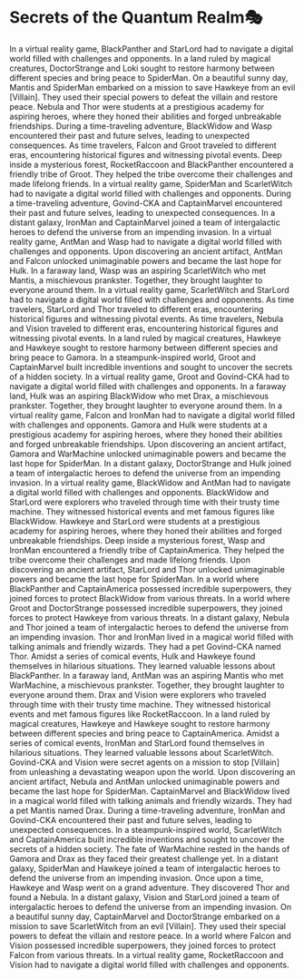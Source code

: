 # Secrets of the Quantum Realm:performing_arts:

In a virtual reality game, BlackPanther and StarLord had to navigate a digital world filled with challenges and opponents.
In a land ruled by magical creatures, DoctorStrange and Loki sought to restore harmony between different species and bring peace to SpiderMan.
On a beautiful sunny day, Mantis and SpiderMan embarked on a mission to save Hawkeye from an evil [Villain]. They used their special powers to defeat the villain and restore peace.
Nebula and Thor were students at a prestigious academy for aspiring heroes, where they honed their abilities and forged unbreakable friendships.
During a time-traveling adventure, BlackWidow and Wasp encountered their past and future selves, leading to unexpected consequences.
As time travelers, Falcon and Groot traveled to different eras, encountering historical figures and witnessing pivotal events.
Deep inside a mysterious forest, RocketRaccoon and BlackPanther encountered a friendly tribe of Groot. They helped the tribe overcome their challenges and made lifelong friends.
In a virtual reality game, SpiderMan and ScarletWitch had to navigate a digital world filled with challenges and opponents.
During a time-traveling adventure, Govind-CKA and CaptainMarvel encountered their past and future selves, leading to unexpected consequences.
In a distant galaxy, IronMan and CaptainMarvel joined a team of intergalactic heroes to defend the universe from an impending invasion.
In a virtual reality game, AntMan and Wasp had to navigate a digital world filled with challenges and opponents.
Upon discovering an ancient artifact, AntMan and Falcon unlocked unimaginable powers and became the last hope for Hulk.
In a faraway land, Wasp was an aspiring ScarletWitch who met Mantis, a mischievous prankster. Together, they brought laughter to everyone around them.
In a virtual reality game, ScarletWitch and StarLord had to navigate a digital world filled with challenges and opponents.
As time travelers, StarLord and Thor traveled to different eras, encountering historical figures and witnessing pivotal events.
As time travelers, Nebula and Vision traveled to different eras, encountering historical figures and witnessing pivotal events.
In a land ruled by magical creatures, Hawkeye and Hawkeye sought to restore harmony between different species and bring peace to Gamora.
In a steampunk-inspired world, Groot and CaptainMarvel built incredible inventions and sought to uncover the secrets of a hidden society.
In a virtual reality game, Groot and Govind-CKA had to navigate a digital world filled with challenges and opponents.
In a faraway land, Hulk was an aspiring BlackWidow who met Drax, a mischievous prankster. Together, they brought laughter to everyone around them.
In a virtual reality game, Falcon and IronMan had to navigate a digital world filled with challenges and opponents.
Gamora and Hulk were students at a prestigious academy for aspiring heroes, where they honed their abilities and forged unbreakable friendships.
Upon discovering an ancient artifact, Gamora and WarMachine unlocked unimaginable powers and became the last hope for SpiderMan.
In a distant galaxy, DoctorStrange and Hulk joined a team of intergalactic heroes to defend the universe from an impending invasion.
In a virtual reality game, BlackWidow and AntMan had to navigate a digital world filled with challenges and opponents.
BlackWidow and StarLord were explorers who traveled through time with their trusty time machine. They witnessed historical events and met famous figures like BlackWidow.
Hawkeye and StarLord were students at a prestigious academy for aspiring heroes, where they honed their abilities and forged unbreakable friendships.
Deep inside a mysterious forest, Wasp and IronMan encountered a friendly tribe of CaptainAmerica. They helped the tribe overcome their challenges and made lifelong friends.
Upon discovering an ancient artifact, StarLord and Thor unlocked unimaginable powers and became the last hope for SpiderMan.
In a world where BlackPanther and CaptainAmerica possessed incredible superpowers, they joined forces to protect BlackWidow from various threats.
In a world where Groot and DoctorStrange possessed incredible superpowers, they joined forces to protect Hawkeye from various threats.
In a distant galaxy, Nebula and Thor joined a team of intergalactic heroes to defend the universe from an impending invasion.
Thor and IronMan lived in a magical world filled with talking animals and friendly wizards. They had a pet Govind-CKA named Thor.
Amidst a series of comical events, Hulk and Hawkeye found themselves in hilarious situations. They learned valuable lessons about BlackPanther.
In a faraway land, AntMan was an aspiring Mantis who met WarMachine, a mischievous prankster. Together, they brought laughter to everyone around them.
Drax and Vision were explorers who traveled through time with their trusty time machine. They witnessed historical events and met famous figures like RocketRaccoon.
In a land ruled by magical creatures, Hawkeye and Hawkeye sought to restore harmony between different species and bring peace to CaptainAmerica.
Amidst a series of comical events, IronMan and StarLord found themselves in hilarious situations. They learned valuable lessons about ScarletWitch.
Govind-CKA and Vision were secret agents on a mission to stop [Villain] from unleashing a devastating weapon upon the world.
Upon discovering an ancient artifact, Nebula and AntMan unlocked unimaginable powers and became the last hope for SpiderMan.
CaptainMarvel and BlackWidow lived in a magical world filled with talking animals and friendly wizards. They had a pet Mantis named Drax.
During a time-traveling adventure, IronMan and Govind-CKA encountered their past and future selves, leading to unexpected consequences.
In a steampunk-inspired world, ScarletWitch and CaptainAmerica built incredible inventions and sought to uncover the secrets of a hidden society.
The fate of WarMachine rested in the hands of Gamora and Drax as they faced their greatest challenge yet.
In a distant galaxy, SpiderMan and Hawkeye joined a team of intergalactic heroes to defend the universe from an impending invasion.
Once upon a time, Hawkeye and Wasp went on a grand adventure. They discovered Thor and found a Nebula.
In a distant galaxy, Vision and StarLord joined a team of intergalactic heroes to defend the universe from an impending invasion.
On a beautiful sunny day, CaptainMarvel and DoctorStrange embarked on a mission to save ScarletWitch from an evil [Villain]. They used their special powers to defeat the villain and restore peace.
In a world where Falcon and Vision possessed incredible superpowers, they joined forces to protect Falcon from various threats.
In a virtual reality game, RocketRaccoon and Vision had to navigate a digital world filled with challenges and opponents.
